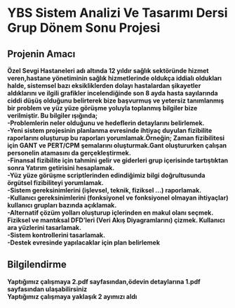 # YBS Sistem Analizi Ve Tasarımı Dersi Grup Dönem Sonu Projesi
## Projenin Amacı
**Özel Sevgi Hastaneleri adı altında 12 yıldır sağlık sektöründe hizmet veren,hastane yönetiminin
sağlık hizmetlerinde oldukça iddialı oldukları halde, sistemsel bazı eksikliklerden dolayı
hastalardan şikayetler aldıklarını ve ilgili grafikler incelendiğinde son 8 ayda hasta sayılarında
ciddi düşüş olduğunu belirterek bize başvurmuş ve yetersiz tanımlanmış bir
problem ve yüz yüze görüşme yoluyla toplanmış bilgiler bize verilmiştir. Bu bilgiler ışığında;<br>
-Problemlerin neler olduğunu ve hedeflerin detaylarını belirlemek.<br>
-Yeni sistem projesinin planlanma evresinde ihtiyaç duyulan fizibilite raporlarını
oluşturup bu raporları yorumlamak.Örneğin;
Zaman fizibilitesi için GANT ve PERT/CPM şemalarını oluşturmak.Gant
oluştururken çalışan personelin atamasını da gerçekleştirmek.<br>
-Finansal fizibilite için tahmini gelir ve giderleri grup içerisinde tartıştıktan
sonra Yatırım getirisini hesaplamak.<br>
-Yüz yüze görüşme scriptlerinden edindiğimiz bilgi doğrultusunda örgütsel
fizibiliteyi yorumlamak.<br>
-Sistem gereksinimlerini (işlevsel, teknik, fiziksel …) raporlamak.<br>
-Kullanıcı gereksinimlerini (fonksiyonel ve fonksiyonel olmayan ihtiyaçlar) kullanıcı
grupları bazında açıklamak.<br>
-Alternatif çözüm yolları oluşturup içlerinden en makul olanı seçmek.
Fiziksel ve mantıksal DFD’leri (Veri Akış Diyagramlarını) çizmek.
Kullanıcı ara yüzlerini tasarlamak.<br>
-Sistem kontrollerini tasarlamak.<br>
-Destek evresinde yapılacaklar için plan belirlemek** <br>
## Bilgilendirme
**Yaptığımız çalışmaya 2.pdf sayfasından,ödevin detaylarına 1.pdf sayfasından ulaşabilirsiniz**<br>
**Yaptığımız çalışmaya yaklaşık 2 ayımızı aldı**

